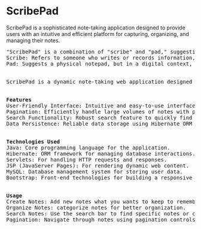 # ScribePad
ScribePad is a sophisticated note-taking application designed to provide users with an intuitive and efficient platform for capturing, organizing, and managing their notes.
<pre>
"ScribePad" is a combination of "scribe" and "pad," suggesting a digital tool for taking and organizing notes.
Scribe: Refers to someone who writes or records information, emphasizing the app's role in capturing and documenting notes.
Pad: Suggests a physical notepad, but in a digital context, it conveys a user-friendly space for writing and organizing thoughts.
<br>
ScribePad is a dynamic note-taking web application designed to help users efficiently capture, organize, and manage their notes. Built with Java, Hibernate, Servlets, and JSP, ScribePad offers a seamless and responsive user experience with advanced features like pagination and search options.
<br>
<b>Features</b>
User-Friendly Interface: Intuitive and easy-to-use interface for creating, editing, and managing notes.
Pagination: Efficiently handle large volumes of notes with pagination, ensuring smooth navigation.
Search Functionality: Robust search feature to quickly find specific notes or content within notes.
Data Persistence: Reliable data storage using Hibernate ORM with MySQL database integration.
  <br>
<b>Technologies Used</b>
Java: Core programming language for the application.
Hibernate: ORM framework for managing database interactions.
Servlets: For handling HTTP requests and responses.
JSP (JavaServer Pages): For rendering dynamic web content.
MySQL: Database management system for storing user data.
Bootstrap: Front-end technologies for building a responsive and interactive UI.
  <br>
<b>Usage</b>
Create Notes: Add new notes what you wants to keep to remember.
Organize Notes: categorize notes for better organization.
Search Notes: Use the search bar to find specific notes or content.
Pagination: Navigate through notes using pagination controls.
</pre>
